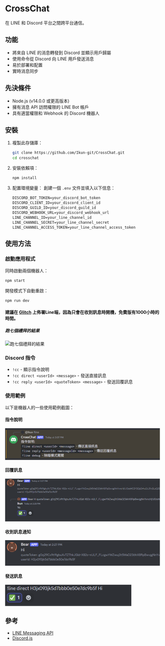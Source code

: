 # CrossChat

在 LINE 和 Discord 平台之間跨平台通信。

## 功能

- 將來自 LINE 的消息轉發到 Discord 並顯示用戶歸屬
- 使用命令從 Discord 向 LINE 用戶發送消息
- 易於部署和配置
- 實時消息同步

## 先決條件

- Node.js (v14.0.0 或更高版本)
- 擁有消息 API 訪問權限的 LINE Bot 帳戶
- 具有適當權限和 Webhook 的 Discord 機器人

## 安裝

1. 複製此存儲庫：
    ```bash
    git clone https://github.com/Ikun-git/CrossChat.git
    cd crosschat
    ```

2. 安裝依賴項：
    ```bash
    npm install
    ```

3. 配置環境變量：
    創建一個 `.env` 文件並填入以下信息：
    ```env
    DISCORD_BOT_TOKEN=your_discord_bot_token
    DISCORD_CLIENT_ID=your_discord_client_id
    DISCORD_GUILD_ID=your_discord_guild_id
    DISCORD_WEBHOOK_URL=your_discord_webhook_url
    LINE_CHANNEL_ID=your_line_channel_id
    LINE_CHANNEL_SECRET=your_line_channel_secret
    LINE_CHANNEL_ACCESS_TOKEN=your_line_channel_access_token
    ```

## 使用方法

### 啟動應用程式

同時啟動兩個機器人：
```bash
npm start
```

開發模式下自動重啟：
```bash
npm run dev
```
#### 建議在 [Glitch](https://glitch.com/) 上佈署Line端，因為只會在收到訊息時開機，免費版有1000小時的時間。
##### 跑七個禮拜的結果
![跑七個禮拜的結果](https://github.com/user-attachments/assets/36b304c1-b365-49c2-a872-a9edbafd714c)


### Discord 指令

- `!cc` - 顯示指令說明
- `!cc direct <userId> <message>` - 發送直接訊息
- `!cc reply <userId> <quoteToken> <message>` - 發送回覆訊息

### 使用範例

以下是機器人的一些使用範例截圖：

#### 指令說明
![指令說明範例](ExampleHelp.png)

#### 回覆訊息
![回覆訊息範例](ExampleReply.png)

#### 收到訊息通知
![收到訊息範例](ExampleGotMessage.png)

#### 發送訊息
![發送訊息範例](ExampleDirectSend.png)

## 參考

- [LINE Messaging API](https://developers.line.biz/en/docs/messaging-api/)
- [Discord.js](https://discord.js.org/)
